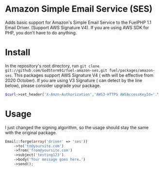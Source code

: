 # Amazon Simple Email Service (SES)

Adds basic support for Amazon's Simple Email Service to the FuelPHP 1.1 Email Driver. (Support AWS Signature V4).
If you are using AWS SDK for PHP, you don't have to do anything.

# Install

In the repository's root directory, run `git clone git://github.com/GodStorm91/fuel-amazon-ses.git fuel/packages/amazon-ses`.
This packages support AWS Signature V4 ( with will be effective from 2020 October).
If you are using V3 Signature ( can detect by the line below), please consider upgrade your package.

```php
$curl->set_header('X-Amzn-Authorization','AWS3-HTTPS AWSAccessKeyId='.\Config::get('ses.access_key').', Algorithm=HmacSHA256, Signature=' . $signature)
```

# Usage

I just changed the signing algorithm, so the usage should stay the same with the original package.

```php
Email::forge(array('driver' => 'ses'))
	->to('to@yoursite.com')
	->from('from@yoursite.com')
	->subject('testing123')
	->body('Your message goes here.')
	->send();
```

